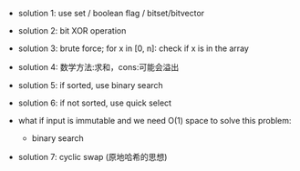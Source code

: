 - solution 1: use set / boolean flag / bitset/bitvector


- solution 2: bit XOR operation


- solution 3:  brute force; for x in [0, n]: check if x is in the array


- solution 4:  数学方法:求和，cons:可能会溢出

- solution 5: if sorted, use binary search


- solution 6:  if not sorted, use quick select

- what if input is immutable and we need O(1) space to solve this problem:
  - binary search


- solution 7: cyclic swap (原地哈希的思想)
